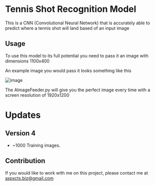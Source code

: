 # Tennis Shot Recognition Model

This is a CNN (Convolutional Neural Network) that is accurately able to predict where a tennis shot will land based of an input image

## Usage

To use this model to its full potential you need to pass it an image with dimensions 1100x400

An example image you would pass it looks something like this

![image](https://github.com/user-attachments/assets/fbe7fe1e-0d77-42ec-8988-a246e63a377d)

The AImageFeeder.py will give you the perfect image every time with a screen resolution of 1920x1200

# Updates

## Version 4
- ~1000 Training images.

## Contribution

If you would like to work with me on this project, please contact me at aspxcts.biz@gmail.com 
